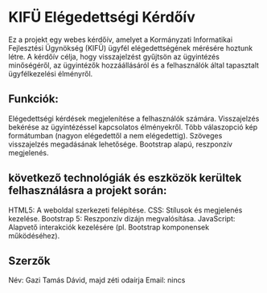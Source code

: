 # KIFÜ Elégedettségi Kérdőív
Ez a projekt egy webes kérdőív, amelyet a Kormányzati Informatikai Fejlesztési Ügynökség (KIFÜ) ügyfél elégedettségének mérésére hoztunk létre. A kérdőív célja, hogy visszajelzést gyűjtsön az ügyintézés minőségéről, az ügyintézők hozzáállásáról és a felhasználók által tapasztalt ügyfélkezelési élményről.

## Funkciók:
Elégedettségi kérdések megjelenítése a felhasználók számára.
Visszajelzés bekérése az ügyintézéssel kapcsolatos élményekről.
Több válaszopció kép formátumban (nagyon elégedettől a nem elégedettig).
Szöveges visszajelzés megadásának lehetősége.
Bootstrap alapú, reszponzív megjelenés.


## következő technológiák és eszközök kerültek felhasználásra a projekt során:

HTML5: A weboldal szerkezeti felépítése.
CSS: Stílusok és megjelenés kezelése.
Bootstrap 5: Reszponzív dizájn megvalósítása.
JavaScript: Alapvető interakciók kezelésére (pl. Bootstrap komponensek működéséhez).

## Szerzők
Név: Gazi Tamás Dávid, majd zéti odaírja
Email: nincs
